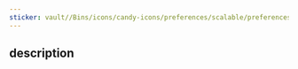 ```yaml
---
sticker: vault//Bins/icons/candy-icons/preferences/scalable/preferences-desktop-wallpaper.svg
---
```

## description

